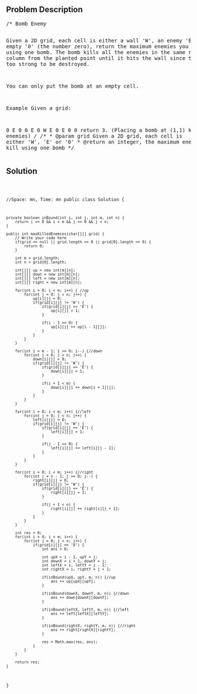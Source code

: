 <!--
<style>
  body { font-family: Arial, sans-serif; }
  .container { max-width: 100%; margin: auto; padding: 20px; }
  .comment-block { background-color: #f9f9f9; padding: 10px; border-left: 5px solid #ccc; max-width: 80%; margin: auto;}
  .code-block { background-color: #f4f4f4; padding: 10px; border: 1px solid #ddd; }
</style>
-->

<div class='container'>
<h2>Problem Description</h2>
<div class='comment-block'>
<pre>
/* Bomb Enemy

Given a 2D grid, each cell is either a wall 'W', an enemy 'E' or empty '0' (the number zero), return the maximum enemies you can kill using one bomb.
The bomb kills all the enemies in the same row and column from the planted point until it hits the wall since the wall is too strong to be destroyed.

You can only put the bomb at an empty cell.

Example
Given a grid:

0 E 0 0
E 0 W E
0 E 0 0
return 3. (Placing a bomb at (1,1) kills 3 enemies)
*/
    /**
     * @param grid Given a 2D grid, each cell is either 'W', 'E' or '0'
     * @return an integer, the maximum enemies you can kill using one bomb
     */
</pre>
</div>

<h2>Solution</h2>
<div class='code-block'>
<pre><code class='language-java'>

//Space: mn, Time: mn
public class Solution {
    
    private boolean inBound(int i, int j, int m, int n) {
        return i >= 0 && i < m && j >= 0 && j < n;
    }

    public int maxKilledEnemies(char[][] grid) {
        // Write your code here
        if(grid == null || grid.length == 0 || grid[0].length == 0) {
            return 0;
        }
        
        int m = grid.length;
        int n = grid[0].length;
        
        int[][] up = new int[m][n];
        int[][] down = new int[m][n];
        int[][] left = new int[m][n];
        int[][] right = new int[m][n];
        
        for(int i = 0; i < m; i++) { //up
            for(int j = 0; j < n; j++) {
                up[i][j] = 0;
                if(grid[i][j] != 'W') {
                    if(grid[i][j] == 'E') {
                        up[i][j] = 1;
                    }
                    
                    if(i - 1 >= 0) {
                        up[i][j] += up[i - 1][j];
                    }
                }
            }
        }
        
        for(int i = m - 1; i >= 0; i--) {//down
            for(int j = 0; j < n; j++) {
                down[i][j] = 0;
                if(grid[i][j] != 'W') {
                    if(grid[i][j] == 'E') {
                        down[i][j] = 1;
                    }
                    
                    if(i + 1 < m) {
                        down[i][j] += down[i + 1][j];
                    }
                }
            }
        }
        
        for(int i = 0; i < m; i++) {//left
            for(int j = 0; j < n; j++) {
                left[i][j] = 0;
                if(grid[i][j] != 'W') {
                    if(grid[i][j] == 'E') {
                        left[i][j] = 1;
                    }
                    
                    if(j - 1 >= 0) {
                        left[i][j] += left[i][j - 1];
                    }
                }
            }
        }
        
        for(int i = 0; i < m; i++) {//right
            for(int j = n - 1; j >= 0; j--) {
                right[i][j] = 0;
                if(grid[i][j] != 'W') {
                    if(grid[i][j] == 'E') {
                        right[i][j] = 1;
                    }
                    
                    if(j + 1 < n) {
                        right[i][j] += right[i][j + 1];
                    }
                }
            }
        }
        
        int res = 0;
        for(int i = 0; i < m; i++) {
            for(int j = 0; j < n; j++) {
                if(grid[i][j] == '0') {
                    int ans = 0;
                    
                    int upX = i - 1, upY = j;
                    int downX = i + 1, downY = j;
                    int leftX = i, leftY = j - 1;
                    int rightX = i, rightY = j + 1;
                
                    if(inBound(upX, upY, m, n)) {//up
                        ans += up[upX][upY];
                    }
                
                    if(inBound(downX, downY, m, n)) {//down
                        ans += down[downX][downY];
                    }
                
                    if(inBound(leftX, leftY, m, n)) {//left
                        ans += left[leftX][leftY];
                    }
                
                    if(inBound(rightX, rightY, m, n)) {//right
                        ans += right[rightX][rightY];
                    }
                    
                    res = Math.max(res, ans);
                }
            }
        }
        
        return res;
    }
}</code></pre>
</div>
</div>
